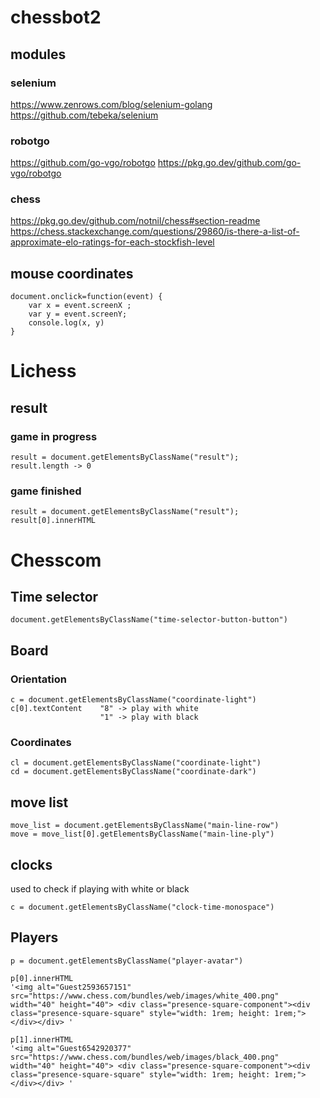 # chessbot2

## modules
### selenium
https://www.zenrows.com/blog/selenium-golang
https://github.com/tebeka/selenium

### robotgo 
https://github.com/go-vgo/robotgo
https://pkg.go.dev/github.com/go-vgo/robotgo

### chess   
https://pkg.go.dev/github.com/notnil/chess#section-readme
https://chess.stackexchange.com/questions/29860/is-there-a-list-of-approximate-elo-ratings-for-each-stockfish-level

## mouse coordinates
```
document.onclick=function(event) {
    var x = event.screenX ;
    var y = event.screenY;
    console.log(x, y) 
}
```

# Lichess
## result
### game in progress
```
result = document.getElementsByClassName("result");
result.length -> 0
```
### game finished
```
result = document.getElementsByClassName("result");
result[0].innerHTML 
```

# Chesscom
## Time selector
```
document.getElementsByClassName("time-selector-button-button")
```
## Board
### Orientation
```
c = document.getElementsByClassName("coordinate-light") 
c[0].textContent    "8" -> play with white
                    "1" -> play with black
```
### Coordinates
```
cl = document.getElementsByClassName("coordinate-light")
cd = document.getElementsByClassName("coordinate-dark")
```
## move list
```
move_list = document.getElementsByClassName("main-line-row")
move = move_list[0].getElementsByClassName("main-line-ply")
```

## clocks
used to check if playing with white or black
```
c = document.getElementsByClassName("clock-time-monospace")
```

## Players
```
p = document.getElementsByClassName("player-avatar")

p[0].innerHTML
'<img alt="Guest2593657151" src="https://www.chess.com/bundles/web/images/white_400.png" width="40" height="40"> <div class="presence-square-component"><div class="presence-square-square" style="width: 1rem; height: 1rem;"></div></div> '

p[1].innerHTML
'<img alt="Guest6542920377" src="https://www.chess.com/bundles/web/images/black_400.png" width="40" height="40"> <div class="presence-square-component"><div class="presence-square-square" style="width: 1rem; height: 1rem;"></div></div> '
```